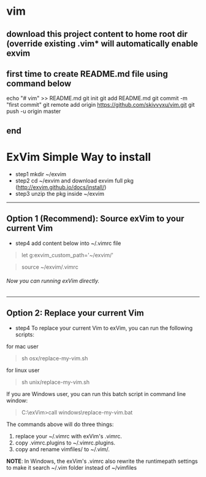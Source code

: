 # vim

## download this project content to home root dir (override existing .vim* will automatically enable exvim

## first time to create README.md file using command below
echo "# vim" >> README.md
git init
git add README.md
git commit -m "first commit"
git remote add origin https://github.com/skivvyxu/vim.git
git push -u origin master

## end

# ExVim Simple Way to install 
- step1 mkdir ~/exvim
- step2 cd ~/exvim and download exvim full pkg (http://exvim.github.io/docs/install/)
- step3 unzip the pkg inside ~/exvim

---
## Option 1 (Recommend): Source exVim to your current Vim

- step4 add content below into ~/.vimrc file

> let g:exvim_custom_path='~/exvim/'

> source ~/exvim/.vimrc

###### Now you can running exVim directly.
---

## Option 2: Replace your current Vim
- step4 To replace your current Vim to exVim, you can run the following scripts:

 for mac user 

> sh osx/replace-my-vim.sh

 for linux user
> sh unix/replace-my-vim.sh

If you are Windows user, you can run this batch script in command line window:
> C:\exVim>call windows\replace-my-vim.bat

The commands above will do three things:

1. replace your ~/.vimrc with exVim's .vimrc.
2. copy .vimrc.plugins to ~/.vimrc.plugins.
3. copy and rename vimfiles/ to ~/.vim/.

**NOTE**: In Windows, the exVim's .vimrc also rewrite the runtimepath settings to make it search ~/.vim folder instead of ~/vimfiles

